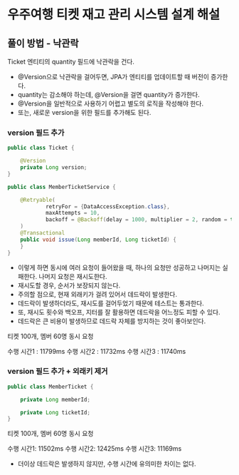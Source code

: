 # 우주여행 티켓 재고 관리 시스템 설계 해설

## 풀이 방법 - 낙관락

Ticket 엔티티의 quantity 필드에 낙관락을 건다. 

- @Version으로 낙관락을 걸어두면, JPA가 엔티티를 업데이트할 때 버전이 증가한다.
- quantity는 감소해야 하는데, @Version을 걸면 quantity가 증가한다. 
- @Version을 일반적으로 사용하기 어렵고 별도의 로직을 작성해야 한다. 
- 또는, 새로운 version을 위한 필드를 추가해도 된다. 

### version 필드 추가

```java
public class Ticket {

    @Version
    private Long version;
}

public class MemberTicketService {

    @Retryable(
            retryFor = {DataAccessException.class},
            maxAttempts = 10,
            backoff = @Backoff(delay = 1000, multiplier = 2, random = true)
    )
    @Transactional
    public void issue(Long memberId, Long ticketId) {
    }
}
```

- 이렇게 하면 동시에 여러 요청이 들어왔을 때, 하나의 요청만 성공하고 나머지는 실패한다. 나머지 요청은 재시도한다.
- 재시도할 경우, 순서가 보장되지 않는다. 
- 주의할 점으로, 현재 외래키가 걸려 있어서 데드락이 발생한다. 
- 데드락이 발생하더라도, 재시도를 걸어두었기 때문에 테스트는 통과한다.  
- 또, 재시도 횟수와 백오프, 지터를 잘 활용하면 데드락을 어느정도 피할 수 있다. 
- 데드락은 큰 비용이 발생하므로 데드락 자체를 방지하는 것이 좋아보인다.  

티켓 100개, 멤버 60명 동시 요청

수행 시간1 : 11799ms
수행 시간2 : 11732ms
수행 시간3 : 11740ms

### version 필드 추가 + 외래키 제거

```java
public class MemberTicket {

    private Long memberId;

    private Long ticketId;
}
``` 

티켓 100개, 멤버 60명 동시 요청

수행 시간1: 11502ms
수행 시간2: 12425ms
수행 시간3: 11169ms

- 더이상 데드락은 발생하지 않지만, 수행 시간에 유의미한 차이는 없다.  